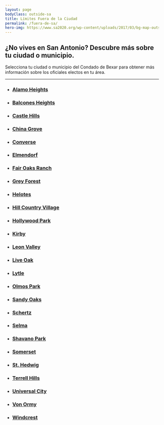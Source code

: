 ```yaml
---
layout: page
bodyClass: outside-sa
title: Límites Fuera de la Ciudad
permalink: /fuera-de-sa/
hero-img: https://www.sa2020.org/wp-content/uploads/2017/03/bg-map-outside-sa.png
---
```


## ¿No vives en San Antonio? Descubre más sobre tu ciudad o municipio.

Selecciona tu ciudad o municipio del Condado de Bexar para obtener más información sobre los oficiales electos en tu área.

---------

<ul class="unstyled two-columns">
  <li>
    <h3 id="alamo-heights">
    	<a href="http://www.alamoheightstx.gov/government/elections/" target="_blank" onclick="trackOutboundLink('http://www.alamoheightstx.gov/government/elections/', true, 'Alamo Heights');">Alamo Heights</a>
    </h3>
  </li>
  <li>
    <h3 id="balcones-heights">
    	<a href="https://bhtx.gov/departments/city-secretary/election-information" target="_blank" onclick="trackOutboundLink('https://bhtx.gov/departments/city-secretary/election-information', true, 'Balcones Heights');">Balcones Heights</a>
    </h3>
  </li>
  <li>
    <h3 id="castle-hills">
    	<a href="http://www.cityofcastlehills.com/2244/ElectionsElecciones" target="_blank" onclick="trackOutboundLink('http://www.cityofcastlehills.com/2244/ElectionsElecciones', true, 'Castle Hills');">Castle Hills</a>
    </h3>
  </li>
  <li>
    <h3 id="china-grove">
    	<a href="https://www.cityofchinagrove.org/city-council" target="_blank" onclick="trackOutboundLink('https://www.cityofchinagrove.org/city-council', true, 'China Grove');">China Grove</a>
    </h3>
  </li>
  <li>
    <h3 id="converse">
    	<a href="http://www.conversetx.net/208/Elections" target="_blank" onclick="trackOutboundLink('http://www.conversetx.net/208/Elections', true, 'Converse');">Converse</a>
    </h3>
  </li>
  <li>
    <h3 id="elmendorf">
    	<a href="https://www.elmendorf-tx.com/city-council.html" target="_blank" onclick="trackOutboundLink('https://www.elmendorf-tx.com/city-council.html', true, 'Elmendorf');">Elmendorf</a>
    </h3>
  </li>
  <li>
    <h3 id="fair-oaks-ranch">
    	<a href="http://www.fairoaksranchtx.org/index.aspx?nid=134" target="_blank" onclick="trackOutboundLink('http://www.fairoaksranchtx.org/index.aspx?nid=134', true, 'Fair Oaks Ranch');">Fair Oaks Ranch</a>
    </h3>
  </li>
  <li>
    <h3 id="grey-forest">
    	<a href="http://greyforest-tx.gov/government/elections/" target="_blank" onclick="trackOutboundLink('http://greyforest-tx.gov/government/elections/', true, 'Grey Forest');">Grey Forest</a>
    </h3>
  </li>
  <li>
    <h3 id="helotes">
    	<a href="http://www.helotes-tx.gov/news/general-election-may-6-2017-eleccion-general-mayo-6-2017/" target="_blank" onclick="trackOutboundLink('http://www.helotes-tx.gov/news/general-election-may-6-2017-eleccion-general-mayo-6-2017/', true, 'Helotes');">Helotes</a>
    </h3>
  </li>
  <li>
    <h3 id="hill-country-village">
    	<a href="http://hcv.org/?page_id=94" target="_blank" onclick="trackOutboundLink('http://hcv.org/?page_id=94', true, 'Hill Country Village');">Hill Country Village</a>
    </h3>
  </li>
  <li>
    <h3 id="hollywood-park">
    	<a href="http://hollywoodpark-tx.gov/city-council/" target="_blank" onclick="trackOutboundLink('http://hollywoodpark-tx.gov/city-council/', true, 'Hollywood Park');">Hollywood Park</a>
    </h3>
  </li>
  <li>
    <h3 id="kirby">
    	<a href="http://www.kirbytx.org/government/city-council/" target="_blank" onclick="trackOutboundLink('http://www.kirbytx.org/government/city-council/', true, 'Kirby');">Kirby</a>
    </h3>
  </li>
  <li>
    <h3 id="leon-valley">
    	<a href="http://www.leonvalleytexas.gov/government/city_council/government/election_information.php" target="_blank" onclick="trackOutboundLink('http://www.leonvalleytexas.gov/government/city_council/government/election_information.php', true, 'Leon Valley');">Leon Valley</a>
    </h3>
  </li>
  <li>
    <h3 id="live-oak">
    	<a href="http://www.liveoaktx.net/government/elections" target="_blank" onclick="trackOutboundLink('http://www.liveoaktx.net/government/elections', true, 'Live Oak');">Live Oak</a>
    </h3>
  </li>
  <li>
    <h3 id="lytle">
    	<a href="http://tx-lytle.civicplus.com/index.aspx?nid=100" target="_blank" onclick="trackOutboundLink('http://tx-lytle.civicplus.com/index.aspx?nid=100', true, 'Lytle');">Lytle</a>
    </h3>
  </li>
  <li>
    <h3 id="olmos-park">
    	<a href="http://olmospark.org/index.asp?SEC=68264F7C-6688-4A7A-B30D-5D99FE204CDF&amp;Type=B_BASIC" target="_blank" onclick="trackOutboundLink('http://olmospark.org/index.asp?SEC=68264F7C-6688-4A7A-B30D-5D99FE204CDF&amp;Type=B_BASIC', true, 'Olmos Park');">Olmos Park</a>
    </h3>
  </li>
  <li>
    <h3 id="sandy-oaks">
    	<a href="http://www.cityofsandyoaks.com/election-2017.html" target="_blank" onclick="trackOutboundLink('http://www.cityofsandyoaks.com/election-2017.html', true, 'Sandy Oaks');">Sandy Oaks</a>
    </h3>
  </li>
  <li>
    <h3 id="schertz">
    	<a href="http://schertz.com/?page_id=406" target="_blank" onclick="trackOutboundLink('http://schertz.com/?page_id=406', true, 'Schertz');">Schertz</a>
    </h3>
  </li>
  <li>
    <h3 id="selma">
    	<a href="http://ci.selma.tx.us/149/Mayor-City-Council" target="_blank" onclick="trackOutboundLink('http://ci.selma.tx.us/149/Mayor-City-Council', true, 'Selma');">Selma</a>
    </h3>
  </li>
  <li>
    <h3 id="shavano-park">
    	<a href="http://www.shavanopark.org/departments/elections_elecciones.php" target="_blank" onclick="trackOutboundLink('http://www.shavanopark.org/departments/elections_elecciones.php', true, 'Shavano Park');">Shavano Park</a>
    </h3>
  </li>
  <li>
    <h3 id="somerset">
    	<a href="http://www.cityofsomersettx.com/city-council.html" target="_blank" onclick="trackOutboundLink('http://www.cityofsomersettx.com/city-council.html', true, 'Somerset');">Somerset</a>
    </h3>
  </li>
  <li>
    <h3 id="st-hedwig">
    	<a href="https://sainthedwigcity.org/contact-information-and-helpful-phone-numbers/" target="_blank" onclick="trackOutboundLink('https://sainthedwigcity.org/contact-information-and-helpful-phone-numbers/', true, 'St. Hedwig');">St. Hedwig</a>
    </h3>
  </li>
  <li>
    <h3 id="terrell-hills">
    	<a href="http://www.terrell-hills.com/council.html" target="_blank" onclick="trackOutboundLink('http://www.terrell-hills.com/council.html', true, 'Terrel Hills');">Terrell Hills</a>
    </h3>
  </li>
  <li>
    <h3 id="universal-city">
    	<a href="http://www.universalcitytexas.com/580/Municipal-Elections" target="_blank" onclick="trackOutboundLink('http://www.universalcitytexas.com/580/Municipal-Elections', true, 'Universal City');">Universal City</a>
    </h3>
  </li>
  <li>
    <h3 id="von-ormy">
    	<a href="http://www.vonormytexas.com/" target="_blank" onclick="trackOutboundLink('http://www.vonormytexas.com/', true, 'Von Ormy');">Von Ormy</a>
    </h3>
  </li>
  <li>
    <h3 id="windcrest">
    	<a href="http://www.ci.windcrest.tx.us/index.aspx?nid=506" target="_blank" onclick="trackOutboundLink('http://www.ci.windcrest.tx.us/index.aspx?nid=506', true, 'Windcrest');">Windcrest</a>
    </h3>
  </li>
</ul>
